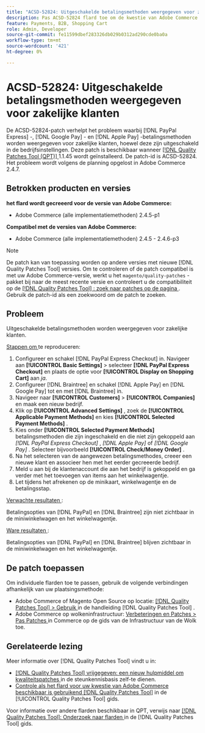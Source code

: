 ```yaml
---
title: "ACSD-52824: Uitgeschakelde betalingsmethoden weergegeven voor zakelijke klanten"
description: Pas ACSD-52824 flard toe om de kwestie van Adobe Commerce te bevestigen waar  [!DNL PayPal Express], [!DNL Google Pay], and [!DNL Apple Pay]  betalingsmethodes voor bedrijfklanten ondanks het worden onbruikbaar gemaakt in de bedrijfmontages verschijnen.
feature: Payments, B2B, Shopping Cart
role: Admin, Developer
source-git-commit: fe11599dbef283326db029b0312ad290cde0ba0a
workflow-type: tm+mt
source-wordcount: '421'
ht-degree: 0%

---
```


# ACSD-52824: Uitgeschakelde betalingsmethoden weergegeven voor zakelijke klanten

De ACSD-52824-patch verhelpt het probleem waarbij [!DNL PayPal Express] -, [!DNL Google Pay] - en [!DNL Apple Pay] -betalingsmethoden worden weergegeven voor zakelijke klanten, hoewel deze zijn uitgeschakeld in de bedrijfsinstellingen. Deze patch is beschikbaar wanneer [[!DNL Quality Patches Tool (QPT)] ](https://experienceleague.adobe.com/en/docs/commerce-knowledge-base/kb/announcements/commerce-announcements/magento-quality-patches-released-new-tool-to-self-serve-quality-patches) 1.1.45 wordt geïnstalleerd. De patch-id is ACSD-52824. Het probleem wordt volgens de planning opgelost in Adobe Commerce 2.4.7.

## Betrokken producten en versies

**het flard wordt gecreeerd voor de versie van Adobe Commerce:**

* Adobe Commerce (alle implementatiemethoden) 2.4.5-p1

**Compatibel met de versies van Adobe Commerce:**

* Adobe Commerce (alle implementatiemethoden) 2.4.5 - 2.4.6-p3

>[!NOTE]
>
>De patch kan van toepassing worden op andere versies met nieuwe [!DNL Quality Patches Tool] versies. Om te controleren of de patch compatibel is met uw Adobe Commerce-versie, werkt u het `magento/quality-patches` -pakket bij naar de meest recente versie en controleert u de compatibiliteit op de [[!DNL Quality Patches Tool] : zoek naar patches op de pagina ](https://experienceleague.adobe.com/tools/commerce-quality-patches/index.html) . Gebruik de patch-id als een zoekwoord om de patch te zoeken.

## Probleem

Uitgeschakelde betalingsmethoden worden weergegeven voor zakelijke klanten.

<u> Stappen om </u> te reproduceren:

1. Configureer en schakel [!DNL PayPal Express Checkout] in. Navigeer aan **[!UICONTROL Basic Settings]** > selecteer **[!DNL PayPal Express Checkout]** en plaats de optie voor **[!UICONTROL Display on Shopping Cart]** aan *ja*.
1. Configureer [!DNL Braintree] en schakel [!DNL Apple Pay] en [!DNL Google Pay] tot en met [!DNL Braintree] in.
1. Navigeer naar **[!UICONTROL Customers]** > **[!UICONTROL Companies]** en maak een nieuw bedrijf.
1. Klik op **[!UICONTROL Advanced Settings]** , zoek de **[!UICONTROL Applicable Payment Methods]** en kies **[!UICONTROL Selected Payment Methods]** .
1. Kies onder **[!UICONTROL Selected Payment Methods]** betalingsmethoden die zijn ingeschakeld en die niet zijn gekoppeld aan *[!DNL PayPal Express Checkout]* , *[!DNL Apple Pay]* of *[!DNL Google Pay]* . Selecteer bijvoorbeeld **[!UICONTROL Check/Money Order]** .
1. Na het selecteren van de aangewezen betalingsmethodes, creeer een nieuwe klant en associeer hen met het eerder gecreeerde bedrijf.
1. Meld u aan bij de klantenaccount die aan het bedrijf is gekoppeld en ga verder met het toevoegen van items aan het winkelwagentje.
1. Let tijdens het afrekenen op de minikaart, winkelwagentje en de betalingsstap.

<u> Verwachte resultaten </u>:

Betalingsopties van [!DNL PayPal] en [!DNL Braintree] zijn niet zichtbaar in de miniwinkelwagen en het winkelwagentje.

<u> Ware resultaten </u>:

Betalingsopties van [!DNL PayPal] en [!DNL Braintree] blijven zichtbaar in de miniwinkelwagen en het winkelwagentje.

## De patch toepassen

Om individuele flarden toe te passen, gebruik de volgende verbindingen afhankelijk van uw plaatsingsmethode:

* Adobe Commerce of Magento Open Source op locatie: [[!DNL Quality Patches Tool]  > Gebruik ](/help/tools/quality-patches-tool/usage.md) in de handleiding [!DNL Quality Patches Tool] .
* Adobe Commerce op wolkeninfrastructuur: [ Verbeteringen en Patches > Pas Patches ](https://experienceleague.adobe.com/docs/commerce-cloud-service/user-guide/develop/upgrade/apply-patches.html) in Commerce op de gids van de Infrastructuur van de Wolk toe.

## Gerelateerde lezing

Meer informatie over [!DNL Quality Patches Tool] vindt u in:

* [[!DNL Quality Patches Tool]  vrijgegeven: een nieuw hulpmiddel om kwaliteitspatches ](https://experienceleague.adobe.com/en/docs/commerce-knowledge-base/kb/announcements/commerce-announcements/magento-quality-patches-released-new-tool-to-self-serve-quality-patches) in de steunkennisbasis zelf-te dienen.
* [ Controle als het flard voor uw kwestie van Adobe Commerce beschikbaar is gebruikend  [!DNL Quality Patches Tool]](/help/tools/quality-patches-tool/patches-available-in-qpt/check-patch-for-magento-issue-with-magento-quality-patches.md) in de [!UICONTROL Quality Patches Tool] gids.


Voor informatie over andere flarden beschikbaar in QPT, verwijs naar [[!DNL Quality Patches Tool]: Onderzoek naar flarden ](https://experienceleague.adobe.com/tools/commerce-quality-patches/index.html) in de [!DNL Quality Patches Tool] gids.
